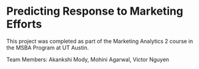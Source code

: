 # Predicting Response to Marketing Efforts
This project was completed as part of the Marketing Analytics 2 course in the MSBA Program at UT Austin.

Team Members: Akankshi Mody, Mohini Agarwal, Victor Nguyen

